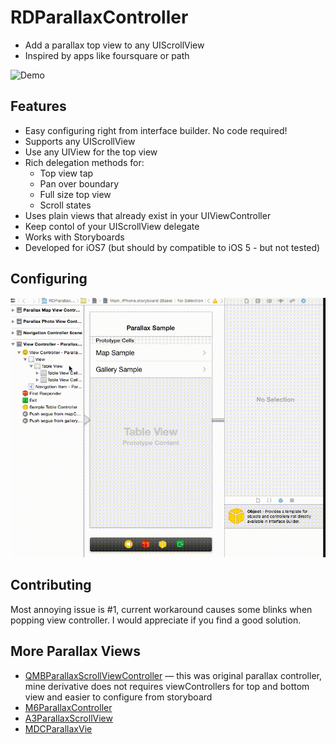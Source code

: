 # RDParallaxController  #

- Add a parallax top view to any UIScrollView
- Inspired by apps like foursquare or path

![Demo](Sample/ParallaxSample.gif)


## Features ##

<ul>
<li>Easy configuring right from interface builder. No code required!</li>
<li>Supports any UIScrollView</li>
<li>Use any UIView for the top view</li>
<li>Rich delegation methods for:<ul>
	<li>Top view tap</li>
	<li>Pan over boundary</li>
	<li>Full size top view</li>
	<li>Scroll states</li>
</ul></li>
<li>Uses plain views that already exist in your UIViewController</li>
<li>Keep contol of your UIScrollView delegate</li>
<li>Works with Storyboards</li>
<li>Developed for iOS7 (but should by compatible to iOS 5 - but not tested)</li>
</ul>

## Configuring ##

![Config](Sample/storyboard.gif)

## Contributing ##

Most annoying issue is #1, current workaround causes some blinks when popping view controller. I would appreciate if you find a good solution.

## More Parallax Views ##

- [QMBParallaxScrollViewController](https://github.com/quemb/QMBParallaxScrollViewController) — this was original parallax controller, mine derivative does not requires viewControllers for top and bottom view and easier to configure from storyboard
- [M6ParallaxController](https://github.com/xelvenone/M6ParallaxController)
- [A3ParallaxScrollView](https://github.com/allaboutapps/A3ParallaxScrollView)
- [MDCParallaxVie](https://github.com/modocache/MDCParallaxView)
